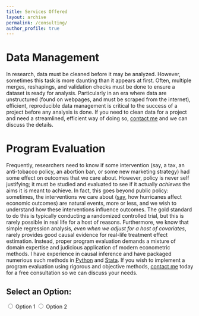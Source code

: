 ```yaml
---
title: Services Offered
layout: archive
permalink: /consulting/
author_profile: true
---
```



# Data Management

In research, data must be cleaned before it may be analyzed. However, sometimes this task is more daunting than it appears at first. Often, multiple merges, reshapings, and validation checks must be done to ensure a dataset is ready for analysis. Particularly in an era where data are unstructured (found on webpages, and must be scraped from the internet), efficient, reproducible data management is critical to the success of a project before any analysis is done. If you need to clean data for a project and need a streamlined, efficient way of doing so, <a href="mailto:j.greathouse3@student.gsu.edu">contact me</a> and we can discuss the details.

# Program Evaluation

Frequently, researchers need to know if some intervention (say, a tax, an anti-tobacco policy, an abortion ban, or some new marketing strategy) had some effect on outcomes that we care about. However, policy is never self justifying; it must be studied and evaluated to see if it actually *achieves* the aims it is meant to achieve. In fact, this goes beyond public policy: sometimes, the interventions we care about ([say](https://static1.squarespace.com/static/5e0fdcef27e0945c43fab131/t/61eb4615e7feef09dcbe7d29/1642808862058/The+Economic+Impact+of+Migrants+from+Hurricane+Maria.pdf), how hurricanes affect economic outcomes) are natural events, more or less, and we wish to understand how these interventions influence outcomes. The gold standard to do this is typically conducting a randomized controlled trial, but this is rarely possible in real life for a host of reasons. Furthermore, we know that simple regression analysis, *even when we adjust for a host of covariates*, rarely provides good causal evidence for real-life treatment effect estimation. Instead, proper program evaluation demands a mixture of domain expertise and judicious application of modern econometric methods. I have experience in causal inference and have packaged numerious such methods in [Python](https://github.com/jgreathouse9/mlsynth) and [Stata](https://ideas.repec.org/c/boc/bocode/s459107.html). If you wish to implement a program evaluation using rigorous and objective methods, <a href="mailto:j.greathouse3@student.gsu.edu">contact me</a> today for a free consultation so we can discuss your needs.

## Select an Option:

<input type="radio" name="option" value="option1"> Option 1
<input type="radio" name="option" value="option2"> Option 2

<div id="content"></div>

<script>
document.querySelectorAll('input[name="option"]').forEach((input) => {
  input.addEventListener('change', () => {
    if (input.checked) {
      const selectedOption = input.value;
      const contentDiv = document.getElementById('content');
      if (selectedOption === 'option1') {
        contentDiv.innerHTML = 'Content for Option 1';
      } else if (selectedOption === 'option2') {
        contentDiv.innerHTML = 'Content for Option 2';
      }
    }
  });
});
</script>

